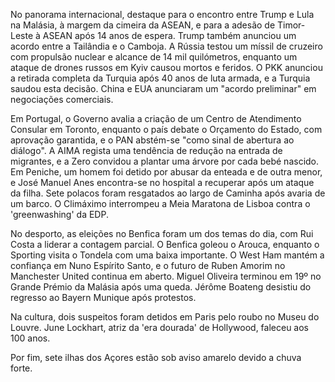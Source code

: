 No panorama internacional, destaque para o encontro entre Trump e Lula na Malásia, à margem da cimeira da ASEAN, e para a adesão de Timor-Leste à ASEAN após 14 anos de espera. Trump também anunciou um acordo entre a Tailândia e o Camboja. A Rússia testou um míssil de cruzeiro com propulsão nuclear e alcance de 14 mil quilómetros, enquanto um ataque de drones russos em Kyiv causou mortos e feridos. O PKK anunciou a retirada completa da Turquia após 40 anos de luta armada, e a Turquia saudou esta decisão. China e EUA anunciaram um "acordo preliminar" em negociações comerciais.

Em Portugal, o Governo avalia a criação de um Centro de Atendimento Consular em Toronto, enquanto o país debate o Orçamento do Estado, com aprovação garantida, e o PAN abstém-se "como sinal de abertura ao diálogo". A AIMA regista uma tendência de redução na entrada de migrantes, e a Zero convidou a plantar uma árvore por cada bebé nascido. Em Peniche, um homem foi detido por abusar da enteada e de outra menor, e José Manuel Anes encontra-se no hospital a recuperar após um ataque da filha. Sete polacos foram resgatados ao largo de Caminha após avaria de um barco. O Climáximo interrompeu a Meia Maratona de Lisboa contra o 'greenwashing' da EDP.

No desporto, as eleições no Benfica foram um dos temas do dia, com Rui Costa a liderar a contagem parcial. O Benfica goleou o Arouca, enquanto o Sporting visita o Tondela com uma baixa importante. O West Ham mantém a confiança em Nuno Espírito Santo, e o futuro de Ruben Amorim no Manchester United continua em aberto. Miguel Oliveira terminou em 19º no Grande Prémio da Malásia após uma queda. Jérôme Boateng desistiu do regresso ao Bayern Munique após protestos.

Na cultura, dois suspeitos foram detidos em Paris pelo roubo no Museu do Louvre. June Lockhart, atriz da 'era dourada' de Hollywood, faleceu aos 100 anos.

Por fim, sete ilhas dos Açores estão sob aviso amarelo devido a chuva forte.